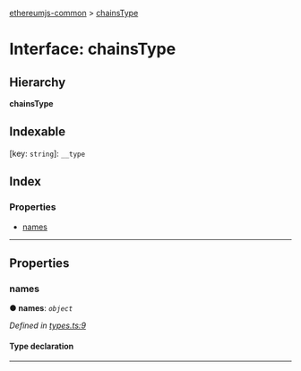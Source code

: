 [ethereumjs-common](../README.md) > [chainsType](../interfaces/chainstype.md)

# Interface: chainsType

## Hierarchy

**chainsType**

## Indexable

\[key: `string`\]:&nbsp;`__type`

## Index

### Properties

- [names](chainstype.md#names)

---

## Properties

<a id="names"></a>

### names

**● names**: _`object`_

_Defined in [types.ts:9](https://github.com/ethereumjs/ethereumjs-common/blob/c779647/src/types.ts#L9)_

#### Type declaration

[key: `string`]: `string`

---
